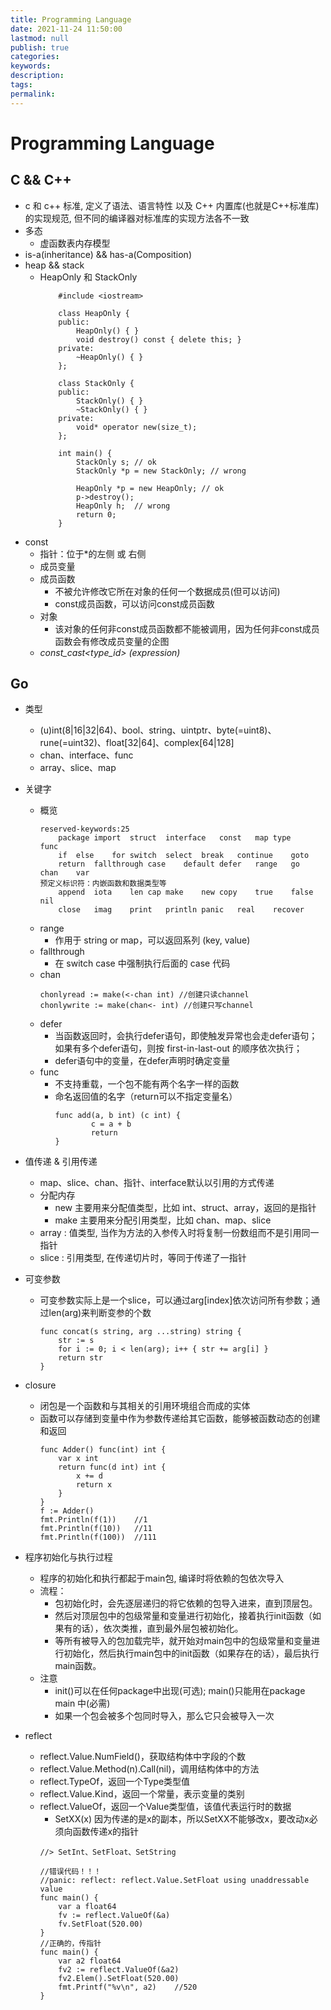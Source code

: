 ```yaml
---
title: Programming Language
date: 2021-11-24 11:50:00
lastmod: null
publish: true
categories: 
keywords: 
description:
tags: 
permalink:
---
```

# Programming Language

## C && C++
- c 和 c++ 标准, 定义了语法、语言特性 以及 C++ 内置库(也就是C++标准库)的实现规范, 但不同的编译器对标准库的实现方法各不一致
- 多态
  + 虚函数表内存模型
- is-a(inheritance) && has-a(Composition)
- heap && stack
  + HeapOnly 和 StackOnly
    ```
        #include <iostream>

        class HeapOnly {
        public:  
            HeapOnly() { }
            void destroy() const { delete this; }
        private:  
            ~HeapOnly() { }
        };

        class StackOnly {
        public:
            StackOnly() { }
            ~StackOnly() { }
        private:
            void* operator new(size_t);
        };

        int main() {  
            StackOnly s; // ok
            StackOnly *p = new StackOnly; // wrong

            HeapOnly *p = new HeapOnly; // ok
            p->destroy();
            HeapOnly h;  // wrong
            return 0;
        }
    ```
- const
  + 指针：位于*的左侧 或 右侧
  + 成员变量
  + 成员函数
    - 不被允许修改它所在对象的任何一个数据成员(但可以访问)
    - const成员函数，可以访问const成员函数
  + 对象
    - 该对象的任何非const成员函数都不能被调用，因为任何非const成员函数会有修改成员变量的企图
  + *const_cast<type_id> (expression)*

## Go
- 类型
    + (u)int(8|16|32|64)、bool、string、uintptr、byte(=uint8)、rune(=uint32)、float[32|64]、complex[64|128]
    + chan、interface、func
    + array、slice、map
- 关键字
  + 概览
    ```
    reserved-keywords:25
        package	import	struct	interface	const	map	type	func	
        if	else	for	switch	select	break	continue	goto
        return	fallthrough	case	default	defer	range	go	chan	var
    预定义标识符：内嵌函数和数据类型等
        append	iota	len	cap	make	new	copy	true	false nil
        close	imag	print	println	panic	real	recover
    ```
  + range 
    - 作用于 string or map，可以返回系列 (key, value)
  + fallthrough
    - 在 switch case 中强制执行后面的 case 代码
  + chan
    ```
    chonlyread := make(<-chan int) //创建只读channel 
    chonlywrite := make(chan<- int) //创建只写channel    
    ```
  + defer
    - 当函数返回时，会执行defer语句，即使触发异常也会走defer语句；如果有多个defer语句，则按 first-in-last-out 的顺序依次执行；
    - defer语句中的变量，在defer声明时确定变量
  + func
    - 不支持重载，一个包不能有两个名字一样的函数
    - 命名返回值的名字（return可以不指定变量名）
        ```
        func add(a, b int) (c int) {
                c = a + b
                return
        }
        ```
- 值传递 & 引用传递
  + map、slice、chan、指针、interface默认以引用的方式传递
  + 分配内存
    - new 主要用来分配值类型，比如 int、struct、array，返回的是指针
    - make 主要用来分配引用类型，比如 chan、map、slice
  + array : 值类型, 当作为方法的入参传入时将复制一份数组而不是引用同一指针
  + slice : 引用类型, 在传递切片时，等同于传递了一指针

- 可变参数
  + 可变参数实际上是一个slice，可以通过arg[index]依次访问所有参数；通过len(arg)来判断变参的个数
    ```
    func concat(s string, arg ...string) string {
        str := s
        for i := 0; i < len(arg); i++ { str += arg[i] }
        return str
    }
    ```
- closure
  - 闭包是一个函数和与其相关的引用环境组合而成的实体
  - 函数可以存储到变量中作为参数传递给其它函数，能够被函数动态的创建和返回
      ```
      func Adder() func(int) int {
          var x int
          return func(d int) int {
              x += d
              return x
          }
      }
      f := Adder()
      fmt.Println(f(1))    //1
      fmt.Println(f(10))   //11
      fmt.Println(f(100))  //111
      ```
- 程序初始化与执行过程
  - 程序的初始化和执行都起于main包, 编译时将依赖的包依次导入
  - 流程：
    + 包初始化时，会先逐层递归的将它依赖的包导入进来，直到顶层包。
    + 然后对顶层包中的包级常量和变量进行初始化，接着执行init函数（如果有的话），依次类推，直到最外层包被初始化。
    + 等所有被导入的包加载完毕，就开始对main包中的包级常量和变量进行初始化，然后执行main包中的init函数（如果存在的话），最后执行main函数。
  - 注意
    + init()可以在任何package中出现(可选); main()只能用在package main 中(必需)
    + 如果一个包会被多个包同时导入，那么它只会被导入一次
- reflect
  - reflect.Value.NumField()，获取结构体中字段的个数
  - reflect.Value.Method(n).Call(nil)，调用结构体中的方法
  - reflect.TypeOf，返回一个Type类型值
  - reflect.Value.Kind，返回一个常量，表示变量的类别
  - reflect.ValueOf，返回一个Value类型值，该值代表运行时的数据
      + SetXX(x) 因为传递的是x的副本，所以SetXX不能够改x，要改动x必须向函数传递x的指针 
      ```
      //> SetInt、SetFloat、SetString

      //错误代码！！！
      //panic: reflect: reflect.Value.SetFloat using unaddressable value
      func main() {
          var a float64
          fv := reflect.ValueOf(&a)
          fv.SetFloat(520.00)
      }
      //正确的，传指针
      func main() {
          var a2 float64
          fv2 := reflect.ValueOf(&a2)
          fv2.Elem().SetFloat(520.00)
          fmt.Printf("%v\n", a2)    //520
      }
      ```

